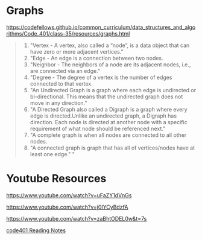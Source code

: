 # Graphs

https://codefellows.github.io/common_curriculum/data_structures_and_algorithms/Code_401/class-35/resources/graphs.html

> 1. "Vertex - A vertex, also called a “node”, is a data object that can have zero or more adjacent vertices."
> 2. "Edge - An edge is a connection between two nodes.
> 3. "Neighbor - The neighbors of a node are its adjacent nodes, i.e., are connected via an edge."
> 4. "Degree - The degree of a vertex is the number of edges connected to that vertex.
> 5. "An Undirected Graph is a graph where each edge is undirected or bi-directional. This means that the undirected graph does not move in any direction."
> 6. "A Directed Graph also called a Digraph is a graph where every edge is directed.Unlike an undirected graph, a Digraph has direction. Each node is directed at another node with a specific requirement of what node should be referenced next."
> 7. "A complete graph is when all nodes are connected to all other nodes.
> 8. "A connected graph is graph that has all of vertices/nodes have at least one edge."
"
# Youtube Resources

https://www.youtube.com/watch?v=uFaZY1dVnGs

https://www.youtube.com/watch?v=j0IYCyBdzfA

https://www.youtube.com/watch?v=zaBhtODEL0w&t=7s

[code401 Reading Notes](../401Python/code401Table.md)
